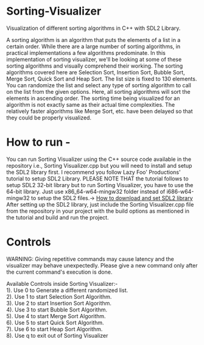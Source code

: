 # Sorting-Visualizer

Visualization of different sorting algorithms in C++ with SDL2 Library.

A sorting algorithm is an algorithm that puts the elements of a list in a certain order. While there are a large number of sorting algorithms, in practical implementations a few algorithms predominate. In this implementation of sorting visualizer, we'll be looking at some of these sorting algorithms and visually comprehend their working. The sorting algorithms covered here are Selection Sort, Insertion Sort, Bubble Sort, Merge Sort, Quick Sort and Heap Sort. The list size is fixed to 130 elements. You can randomize the list and select any type of sorting algorithm to call on the list from the given options. Here, all sorting algorithms will sort the elements in ascending order. The sorting time being visualized for an algorithm is not exactly same as their actual time complexities. The relatively faster algorithms like Merge Sort, etc. have been delayed so that they could be properly visualized.

# How to run -
You can run Sorting Visualizer using the C++ source code available in the repository i.e., Sorting Visualizer.cpp but you will need to install and setup the SDL2 library first. I recommend you follow Lazy Foo' Productions' tutorial to setup SDL2 Library. PLEASE NOTE THAT the tutorial follows to setup SDL2 32-bit library but to run Sorting Visualizer, you have to use the 64-bit library. Just use x86_64-w64-mingw32 folder instead of i686-w64-mingw32 to setup the SDL2 files.-> [How to download and set SDL2 library]([url](http://lazyfoo.net/tutorials/SDL/01_hello_SDL/index.php)http://lazyfoo.net/tutorials/SDL/01_hello_SDL/index.php) After setting up the SDL2 library, just include the Sorting Visualizer.cpp file from the repository in your project with the build options as mentioned in the tutorial and build and run the project.

# Controls
WARNING: Giving repetitive commands may cause latency and the visualizer may behave unexpectedly. Please give a new command only after the current command's execution is done.

Available Controls inside Sorting Visualizer:-  
1). Use 0 to Generate a different randomized list.  
2). Use 1 to start Selection Sort Algorithm.  
3). Use 2 to start Insertion Sort Algorithm.  
4). Use 3 to start Bubble Sort Algorithm.  
5). Use 4 to start Merge Sort Algorithm.  
6). Use 5 to start Quick Sort Algorithm.  
7). Use 6 to start Heap Sort Algorithm.  
8). Use q to exit out of Sorting Visualizer  
